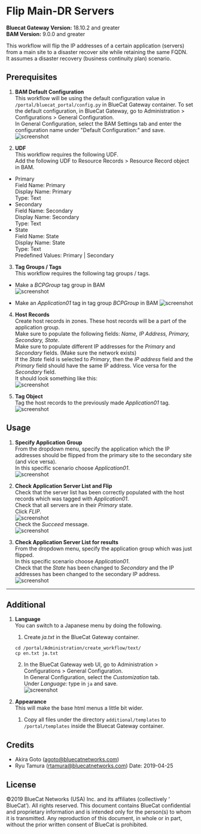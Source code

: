 # Flip Main-DR Servers  
**Bluecat Gateway Version:** 18.10.2 and greater  
**BAM Version:** 9.0.0 and greater  

This workflow will flip the IP addresses of a certain application (servers) from a main site to a disaster recover site while retaining the same FQDN.   
It assumes a disaster recovery (business continuity plan) scenario.    

## Prerequisites
1. **BAM Default Configuration**  
This workflow will be using the default configuration value in `/portal/bluecat_portal/config.py` in BlueCat Gateway container.  To set the default configuration, in BlueCat Gateway, go to Administration > Configurations > General Configuration.  
In General Configuration, select the BAM Settings tab and enter the configuration name under "Default Configuration:" and save.  
![screenshot](img/BAM_default_settings.jpg?raw=true "BAM_default_settings")

2. **UDF**  
This workflow requires the following UDF.  
Add the following UDF to Resource Records > Resource Record object in BAM.  
  - Primary    
  Field Name: Primary    
  Display Name: Primary    
  Type: Text  
  - Secondary  
  Field Name: Secondary  
  Display Name: Secondary  
  Type: Text  
  - State  
  Field Name: State  
  Display Name: State  
  Type: Text  
  Predefined Values: Primary | Secondary  

3. **Tag Groups / Tags**  
This workflow requires the following tag groups / tags.    
  - Make a *BCPGroup* tag group in BAM  
![screenshot](img/DR_BCPGroup.jpg?raw=true "DR_BCPGroup")

  - Make an *Application01* tag in tag group *BCPGroup* in BAM
![screenshot](img/DR_app_tag.jpg?raw=true "DR_app_tag")

4. **Host Records**  
Create host records in zones. These host records will be a part of the application group.  
Make sure to populate the following fields: *Name, IP Address, Primary, Secondary, State*.  
Make sure to populate different IP addresses for the *Primary* and *Secondary* fields. (Make sure the network exists)   
If the *State* field is selected to *Primary*, then the *IP address* field and the *Primary* field should have the same IP address. Vice versa for the *Secondary* field.  
It should look something like this:  
![screenshot](img/DR_Host_Record.jpg?raw=true "DR_Host_Record")

5. **Tag Object**  
Tag the host records to the previously made *Application01* tag.
![screenshot](img/DR_RR_tag.jpg?raw=true "DR_RR_tag")

## Usage  

1. **Specify Application Group**  
From the dropdown menu, specify the application which the IP addresses should be flipped from the primary site to the secondary site (and vice versa).  
In this specific scenario choose *Application01*.  
![screenshot](img/DR_flip1.jpg?raw=true "DR_flip1")  

2. **Check Application Server List and Flip**  
Check that the server list has been correctly populated with the host records which was tagged with *Application01*.  
Check that all servers are in their *Primary* state.  
Click *FLIP*.  
![screenshot](img/DR_flip2.jpg?raw=true "DR_flip2")  
Check the *Succeed* message.  
![screenshot](img/DR_flip3.jpg?raw=true "DR_flip3")  

3. **Check Application Server List for results**  
From the dropdown menu, specify the application group which was just flipped.  
In this specific scenario choose *Application01*.  
Check that the *State* has been changed to *Secondary* and the IP addresses has been changed to the secondary IP address.   
![screenshot](img/DR_flip4.jpg?raw=true "DR_flip4")  

---

## Additional  

1. **Language**  
You can switch to a Japanese menu by doing the following.  
    1. Create *ja.txt* in the BlueCat Gateway container.  
    ```
    cd /portal/Administration/create_workflow/text/  
    cp en.txt ja.txt  
    ```  
    2. In the BlueCat Gateway web UI, go to Administration > Configurations > General Configuration.   
    In General Configuration, select the *Customization* tab.  
    Under *Language:* type in `ja` and save.  
    ![screenshot](img/langauge_ja.jpg?raw=true "langauge_ja")  

2. **Appearance**  
This will make the base html menus a little bit wider.  
    1. Copy all files under the directory `additional/templates` to `/portal/templates` inside the Bluecat Gateway container.  

## Credits  
- Akira Goto (agoto@bluecatnetworks.com)  
- Ryu Tamura (rtamura@bluecatnetworks.com)
Date: 2019-04-25  

## License
©2019 BlueCat Networks (USA) Inc. and its affiliates (collectively ‘ BlueCat’). All rights reserved. This document contains BlueCat confidential and proprietary information and is intended only for the person(s) to whom it is transmitted. Any reproduction of this document, in whole or in part, without the prior written consent of BlueCat is prohibited.
